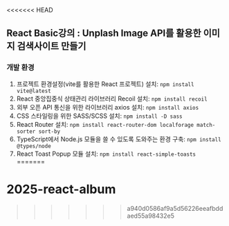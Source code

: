 <<<<<<< HEAD
## React Basic강의 : Unplash Image API를 활용한 이미지 검색사이트 만들기

### 개발 환경
1. 프로젝트 환경설정(vite를 활용한 React 프로젝트) 설치: `npm install vite@latest`
2. React 중앙집중식 상태관리 라이브러리 Recoil 설치: `npm install recoil`
3. 외부 오픈 API 통신을 위한 라이브러리 axios 설치: `npm install axios`
4. CSS 스타일링을 위한 SASS/SCSS 설치: `npm install -D sass`
5. React Router 설치: `npm install react-router-dom localforage match-sorter sort-by`
6. TypeScript에서 Node.js 모듈을 쓸 수 있도록 도와주는 환경 구축: `npm install @types/node`
7. React Toast Popup 모듈 설치: `npm install react-simple-toasts`
=======
# 2025-react-album
>>>>>>> a940d0586af9a5d56226eeafbddaed55a98432e5
